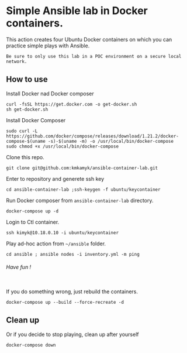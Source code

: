 # Simple Ansible lab in Docker containers.
This action creates four Ubuntu Docker containers on which you can practice simple plays with Ansible.

``` Be sure to only use this lab in a POC environment on a secure local network. ```

## How to use
Install Docker nad Docker composer
```
curl -fsSL https://get.docker.com -o get-docker.sh
sh get-docker.sh
```
Install Docker Composer
```
sudo curl -L https://github.com/docker/compose/releases/download/1.21.2/docker-compose-$(uname -s)-$(uname -m) -o /usr/local/bin/docker-compose
sudo chmod +x /usr/local/bin/docker-compose
```

Clone this repo.

``` 
git clone git@github.com:kmkamyk/ansible-container-lab.git 
```

Enter to repository and generete ssh key
```
cd ansible-container-lab ;ssh-keygen -f ubuntu/keycontainer
```
Run Docker composer from `ansible-container-lab` directory.
```
docker-compose up -d
```

Login to Ctl container.
```
ssh kimyk@10.18.0.10 -i ubuntu/keycontainer
```

Play ad-hoc action from `~/ansible` folder.
```
cd ansible ; ansible nodes -i inventory.yml -m ping
```
###### Have fun !
\
If you do something wrong, just rebuild the containers.
```
docker-compose up --build --force-recreate -d
```
## Clean up
Or if you decide to stop playing, clean up after yourself
```
docker-compose down
```
